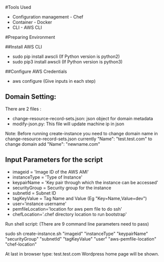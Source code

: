

#Tools Used

* Configuration management - Chef
* Container - Docker
* CLI - AWS CLI

#Preparing Environment

##Install AWS CLI

* sudo pip install awscli (If Python version is python2) 
* sudo pip3 install awscli (If Python version is python3)
 
##Configure AWS Credentials
* aws configure (Give inputs in each step)
  


## Domain Setting:
There are 2 files :
* change-resource-record-sets.json: json object for domain metadata
* modify-json.py: This file will update machine ip in json

Note: Before running create-instance you need to change domain name in change-resource-record-sets.json
 currently "Name": "test.test.com"
 to change domain add "Name": "newname.com"  

## Input Parameters for the script

* imageid = 'Image ID of the AWS AMI'
* instanceType = 'Type of Instance'
* keypairName = 'Key pair through which the instance can be accessed'
* securityGroup = Security group for the instance
* subnetId = Subnet ID
* tagKeyValue = Tag Name and Value (Eg  "Key=Name,Value=dev")
* user='instance username'
* pemfileLocation='location for aws pem file to do ssh'
* chefLocation='.chef directory location to run bootstrap'

Run shell script: (There are 9 command line parameters need to pass)

sudo sh create-instance.sh "imageid" "instanceType" "keypairName" "securityGroup" "subnetId" "tagKeyValue" "user" "aws-pemfile-location" "chef-location"



 At last in browser type: test.test.com
  Wordpress home page will be shown.

